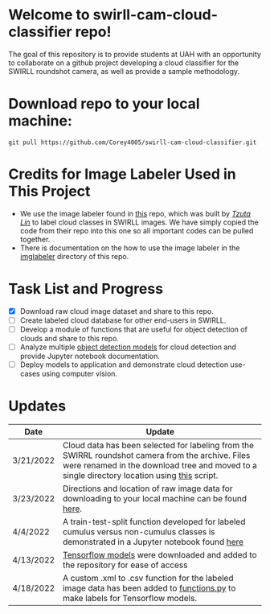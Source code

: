 # Welcome to swirll-cam-cloud-classifier repo!

The goal of this repository is to provide students at UAH with an opportunity to collaborate on a github project developing a cloud classifier for the SWIRLL roundshot camera, as well as provide a sample methodology. 

# Download repo to your local machine:
```
git pull https://github.com/Corey4005/swirll-cam-cloud-classifier.git
```

# Credits for Image Labeler Used in This Project 
- We use the image labeler found in [this](https://github.com/tzutalin/labelImg) repo, which was built by [*Tzuta Lin*](https://tzutalin.github.io/) to label cloud classes in SWIRLL images. We have simply copied the code from their repo into this one so all important codes can be pulled together. 
- There is documentation on the how to use the image labeler in the [imglabeler](https://github.com/Corey4005/swirll-cam-cloud-classifier/tree/main/imglabeler) directory of this repo. 

# Task List and Progress
- [x] Download raw cloud image dataset and share to this repo.
- [ ] Create labeled cloud database for other end-users in SWIRLL.
- [ ] Develop a module of functions that are useful for object detection of clouds and share to this repo.  
- [ ] Analyze multiple [object detection models](https://github.com/tensorflow/models/blob/master/research/object_detection/g3doc/tf2_detection_zoo.md) for cloud detection and provide Jupyter notebook documentation.
- [ ] Deploy models to application and demonstrate cloud detection use-cases using computer vision. 

# Updates 
Date | Update 
|---|---| 
| 3/21/2022 | Cloud data has been selected for labeling from the SWIRRL roundshot camera from the archive. Files were renamed in the download tree and moved to a single directory location using [this](./function-modules/sortfiles.py) script. |
| 3/23/2022 | Directions and location of raw image data for downloading to your local machine can be found [here](./swirll-data/README.md). |
| 4/4/2022 | A train-test-split function developed for labeled cumulus versus non-cumulus classes is demonstrated in a Jupyter notebook found [here](https://github.com/Corey4005/swirll-cam-cloud-classifier/blob/main/notebooks/label_and_split_images.ipynb) |
| 4/13/2022 | [Tensorflow models](https://github.com/Corey4005/swirll-cam-cloud-classifier/tree/main/Tensorflow/models) were downloaded and added to the repository for ease of access |
| 4/18/2022 | A custom .xml to .csv function for the labeled image data has been added to [functions.py](https://github.com/Corey4005/swirll-cam-cloud-classifier/blob/main/function-modules/functions.py) to make labels for Tensorflow models. |

